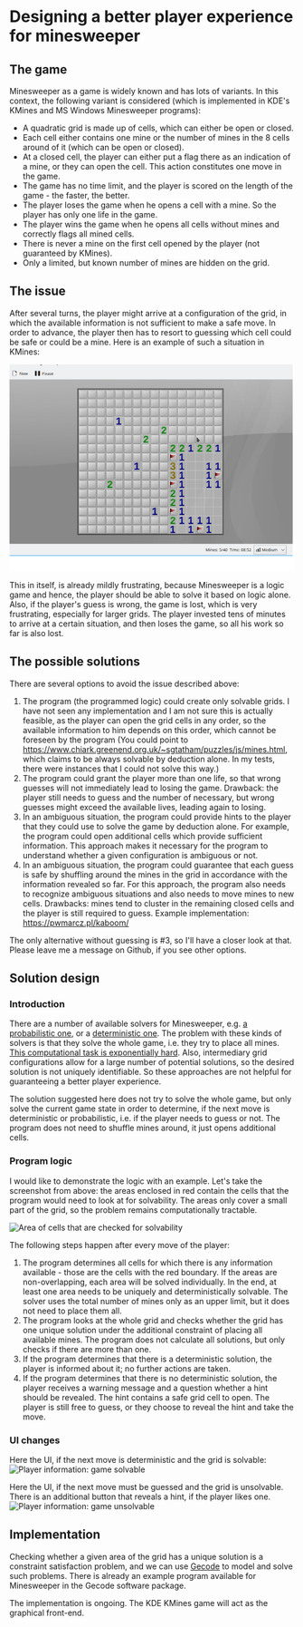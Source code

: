 # Designing a better player experience for minesweeper
## The game
Minesweeper as a game is widely known and has lots of variants. In this context, the following variant is considered (which is implemented in KDE's KMines and MS Windows Minesweeper programs):

* A quadratic grid is made up of cells, which can either be open or closed.
* Each cell either contains one mine or the number of mines in the 8 cells around of it (which can be open or closed).
* At a closed cell, the player can either put a flag there as an indication of a mine, or they can open the cell. This action constitutes one move in the game.
* The game has no time limit, and the player is scored on the length of the game - the faster, the better.
* The player loses the game when he opens a cell with a mine. So the player has only one life in the game.
* The player wins the game when he opens all cells without mines and correctly flags all mined cells.
* There is never a mine on the first cell opened by the player (not guaranteed by KMines).
* Only a limited, but known number of mines are hidden on the grid.

## The issue
After several turns, the player might arrive at a configuration of the grid, in which the available information is not sufficient to make a safe move. In order to advance, the player then has to resort to guessing which cell could be safe or could be a mine. Here is an example of such a situation in KMines:

<img src="./docs/screenshot_incomplete_info.png" alt="Screenshot of KMines">

This in itself, is already mildly frustrating, because Minesweeper is a logic game and hence, the player should be able to solve it based on logic alone.  
Also, if the player's guess is wrong, the game is lost, which is very frustrating, especially for larger grids. The player invested tens of minutes to arrive at a certain situation, and then loses the game, so all his work so far is also lost.

## The possible solutions
There are several options to avoid the issue described above:

1. The program (the programmed logic) could create only solvable grids. I have not seen any implementation and I am not sure this is actually feasible, as the player can open the grid cells in any order, so the available information to him depends on this order, which cannot be foreseen by the program (You could point to https://www.chiark.greenend.org.uk/~sgtatham/puzzles/js/mines.html, which claims to be always solvable by deduction alone. In my tests, there were instances that I could not solve this way.)
1. The program could grant the player more than one life, so that wrong guesses will not immediately lead to losing the game. Drawback: the player still needs to guess and the number of necessary, but wrong guesses might exceed the available lives, leading again to losing.
1. In an ambiguous situation, the program could provide hints to the player that they could use to solve the game by deduction alone. For example, the program could open additional cells which provide sufficient information. This approach makes it necessary for the program to understand whether a given configuration is ambiguous or not.
1. In an ambiguous situation, the program could guarantee that each guess is safe by shuffling around the mines in the grid in accordance with the information revealed so far. For this approach, the program also needs to recognize ambiguous situations and also needs to move mines to new cells. Drawbacks: mines tend to cluster in the remaining closed cells and the player is still required to guess. Example implementation: https://pwmarcz.pl/kaboom/ 

The only alternative without guessing is #3, so I'll have a closer look at that. Please leave me a message on Github, if you see other options.

## Solution design
### Introduction
There are a number of available solvers for Minesweeper, e.g. [a probabilistic one](https://mrgris.com/projects/minesweepr/), or a [deterministic one](https://www.gecode.org/doc-latest/reference/classMineSweeper.html). The problem with these kinds of solvers is that they solve the whole game, i.e. they try to place all mines. [This computational task is exponentially hard](https://arxiv.org/abs/1204.4659).
Also, intermediary grid configurations allow for a large number of potential solutions, so the desired solution is not uniquely identifiable. So these approaches are not helpful for guaranteeing a better player experience.

The solution suggested here does not try to solve the whole game, but only solve the current game state in order to determine, if the next move is deterministic or probabilistic, i.e. if the player needs to guess or not. The program does not need to shuffle mines around, it just opens additional cells.

### Program  logic
I would like to demonstrate the logic with an example. Let's take the screenshot from above: the areas enclosed in red contain the cells that the program would need to look at for solvability. The areas only cover a small part of the grid, so the problem remains computationally tractable.

<img src="./docs/screenshot_solving_region.png" alt="Area of cells that are checked for solvability">

The following steps happen after every move of the player:
1. The program determines all cells for which there is any information available - those are the cells with the red boundary. If the areas are non-overlapping, each area will be solved individually. In the end, at least one area needs to be uniquely and deterministically solvable. The solver uses the total number of mines only as an upper limit, but it does not need to place them all.
1. The program looks at the whole grid and checks whether the grid has one unique solution under the additional constraint of placing all available mines. The program does not calculate all solutions, but only checks if there are more than one.
1. If the program determines that there is a deterministic solution, the player is informed about it; no further actions are taken.
1. If the program determines that there is no deterministic solution, the player receives a warning message and a question whether a hint should be revealed. The hint contains a safe grid cell to open. The player is still free to guess, or they choose to reveal the hint and take the move.

### UI changes

Here the UI, if the next move is deterministic and the grid is solvable:
<img src="./docs/screenshot_solvable.png" alt="Player information: game solvable">

Here the UI, if the next move must be guessed and the grid is unsolvable. There is an additional button that reveals a hint, if the player likes one.
<img src="./docs/screenshot_unsolvable.png" alt="Player information: game unsolvable">

## Implementation
Checking whether a given area of the grid has a unique solution is a constraint satisfaction problem, and we can use [Gecode](https://www.gecode.org/doc-latest/reference/index.html) to model and solve such problems. There is already an example program available for Minesweeper in the Gecode software package.

The implementation is ongoing. The KDE KMines game will act as the graphical front-end.

